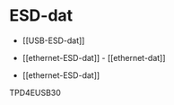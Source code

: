 
# ESD-dat

- [[USB-ESD-dat]]

- [[ethernet-ESD-dat]] - [[ethernet-dat]]


- [[ethernet-ESD-dat]]

TPD4EUSB30